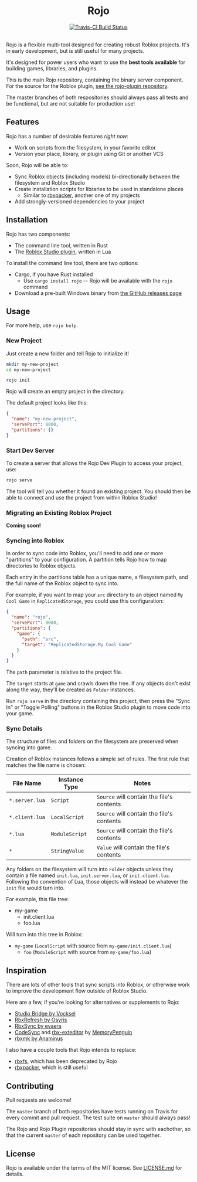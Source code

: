 <h1 align="center">Rojo</h1>
<div align="center">
	<a href="https://travis-ci.org/LPGhatguy/rojo">
		<img src="https://api.travis-ci.org/LPGhatguy/rojo.svg?branch=master" alt="Travis-CI Build Status" />
	</a>
</div>

<div>&nbsp;</div>

Rojo is a flexible multi-tool designed for creating robust Roblox projects. It's in early development, but is still useful for many projects.

It's designed for power users who want to use the **best tools available** for building games, libraries, and plugins.

This is the main Rojo repository, containing the binary server component. For the source for the Roblox plugin, [see the rojo-plugin repository](https://github.com/LPGhatguy/rojo-plugin).

The master branches of both respositories should always pass all tests and be functional, but are not suitable for production use!

## Features

Rojo has a number of desirable features *right now*:

* Work on scripts from the filesystem, in your favorite editor
* Version your place, library, or plugin using Git or another VCS

Soon, Rojo will be able to:

* Sync Roblox objects (including models) bi-directionally between the filesystem and Roblox Studio
* Create installation scripts for libraries to be used in standalone places
	* Similar to [rbxpacker](https://github.com/LPGhatguy/rbxpacker), another one of my projects
* Add strongly-versioned dependencies to your project

## Installation
Rojo has two components:
* The command line tool, written in Rust
* The [Roblox Studio plugin](https://www.roblox.com/library/1211549683/Rojo), written in Lua

To install the command line tool, there are two options:
* Cargo, if you have Rust installed
	* Use `cargo install rojo` -- Rojo will be available with the `rojo` command
* Download a pre-built Windows binary from [the GitHub releases page](https://github.com/LPGhatguy/rojo/releases)

## Usage
For more help, use `rojo help`.

### New Project
Just create a new folder and tell Rojo to initialize it!

```sh
mkdir my-new-project
cd my-new-project

rojo init
```

Rojo will create an empty project in the directory.

The default project looks like this:

```json
{
  "name": "my-new-project",
  "servePort": 8000,
  "partitions": {}
}
```

### Start Dev Server
To create a server that allows the Rojo Dev Plugin to access your project, use:

```sh
rojo serve
```

The tool will tell you whether it found an existing project. You should then be able to connect and use the project from within Roblox Studio!

### Migrating an Existing Roblox Project
**Coming soon!**

### Syncing into Roblox
In order to sync code into Roblox, you'll need to add one or more "partitions" to your configuration. A partition tells Rojo how to map directories to Roblox objects.

Each entry in the partitions table has a unique name, a filesystem path, and the full name of the Roblox object to sync into.

For example, if you want to map your `src` directory to an object named `My Cool Game` in `ReplicatedStorage`, you could use this configuration:

```json
{
  "name": "rojo",
  "servePort": 8000,
  "partitions": {
    "game": {
      "path": "src",
      "target": "ReplicatedStorage.My Cool Game"
    }
  }
}
```

The `path` parameter is relative to the project file.

The `target` starts at `game` and crawls down the tree. If any objects don't exist along the way, they'll be created as `Folder` instances.

Run `rojo serve` in the directory containing this project, then press the "Sync In" or "Toggle Polling" buttons in the Roblox Studio plugin to move code into your game.

### Sync Details
The structure of files and folders on the filesystem are preserved when syncing into game.

Creation of Roblox instances follows a simple set of rules. The first rule that matches the file name is chosen:

| File Name      | Instance Type  | Notes                                     |
| -------------- | -------------- | ----------------------------------------- |
| `*.server.lua` | `Script`       | `Source` will contain the file's contents |
| `*.client.lua` | `LocalScript`  | `Source` will contain the file's contents |
| `*.lua`        | `ModuleScript` | `Source` will contain the file's contents |
| `*`            | `StringValue`  | `Value` will contain the file's contents  |

Any folders on the filesystem will turn into `Folder` objects unless they contain a file named `init.lua`, `init.server.lua`, or `init.client.lua`. Following the convention of Lua, those objects will instead be whatever the `init` file would turn into.

For example, this file tree:

* my-game
	* init.client.lua
	* foo.lua

Will turn into this tree in Roblox:

* `my-game` (`LocalScript` with source from `my-game/init.client.lua`)
	* `foo` (`ModuleScript` with source from `my-game/foo.lua`)

## Inspiration
There are lots of other tools that sync scripts into Roblox, or otherwise work to improve the development flow outside of Roblox Studio.

Here are a few, if you're looking for alternatives or supplements to Rojo:
* [Studio Bridge by Vocksel](https://github.com/vocksel/studio-bridge)
* [RbxRefresh by Osyris](https://github.com/osyrisrblx/RbxRefresh)
* [RbxSync by evaera](https://github.com/evaera/RbxSync)
* [CodeSync](https://github.com/MemoryPenguin/CodeSync) and [rbx-exteditor](https://github.com/MemoryPenguin/rbx-exteditor) by [MemoryPenguin](https://github.com/MemoryPenguin)
* [rbxmk by Anaminus](https://github.com/anaminus/rbxmk)

I also have a couple tools that Rojo intends to replace:
* [rbxfs](https://github.com/LPGhatguy/rbxfs), which has been deprecated by Rojo
* [rbxpacker](https://github.com/LPGhatguy/rbxpacker), which is still useful

## Contributing
Pull requests are welcome!

The `master` branch of both repositories have tests running on Travis for every commit and pull request. The test suite on `master` should always pass!

The Rojo and Rojo Plugin repositories should stay in sync with eachother, so that the current `master` of each repository can be used together.

## License
Rojo is available under the terms of the MIT license. See [LICENSE.md](LICENSE.md) for details.